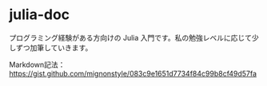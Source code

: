# julia-doc
プログラミング経験がある方向けの Julia 入門です。私の勉強レベルに応じて少しずつ加筆していきます。

Markdown記法：https://gist.github.com/mignonstyle/083c9e1651d7734f84c99b8cf49d57fa
